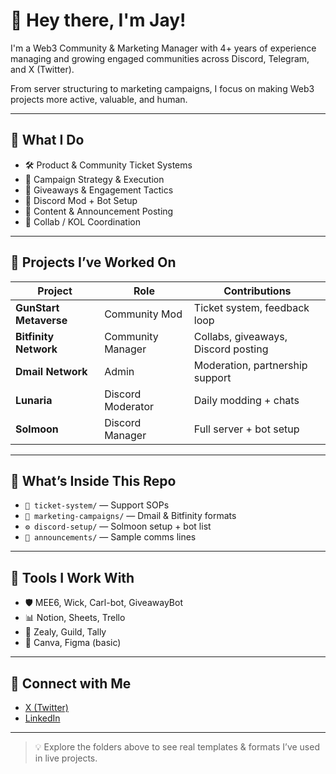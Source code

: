 # 👋 Hey there, I'm Jay!

I'm a Web3 Community & Marketing Manager with 4+ years of experience managing and growing engaged communities across Discord, Telegram, and X (Twitter).  

From server structuring to marketing campaigns, I focus on making Web3 projects more active, valuable, and human.

---

## 🚀 What I Do

- 🛠️ Product & Community Ticket Systems  
- 📢 Campaign Strategy & Execution  
- 🎁 Giveaways & Engagement Tactics  
- 💬 Discord Mod + Bot Setup  
- 📣 Content & Announcement Posting  
- 🤝 Collab / KOL Coordination  

---

## 💼 Projects I’ve Worked On

| Project | Role | Contributions |
|--------|------|----------------|
| **GunStart Metaverse** | Community Mod | Ticket system, feedback loop |
| **Bitfinity Network** | Community Manager | Collabs, giveaways, Discord posting |
| **Dmail Network** | Admin | Moderation, partnership support |
| **Lunaria** | Discord Moderator | Daily modding + chats |
| **Solmoon** | Discord Manager | Full server + bot setup |

---

## 📂 What’s Inside This Repo

- `📂 ticket-system/` — Support SOPs  
- `📢 marketing-campaigns/` — Dmail & Bitfinity formats  
- `⚙️ discord-setup/` — Solmoon setup + bot list  
- `📣 announcements/` — Sample comms lines

---

## 🧰 Tools I Work With

- 🛡️ MEE6, Wick, Carl-bot, GiveawayBot  
- 📊 Notion, Sheets, Trello  
- 🧠 Zealy, Guild, Tally  
- 🎨 Canva, Figma (basic)

---

## 🔗 Connect with Me

- [X (Twitter)](https://x.com/kuku7343?s=21)  
- [LinkedIn](https://www.linkedin.com/in/patel-jay-908a30151)

---

> 💡 Explore the folders above to see real templates & formats I’ve used in live projects.